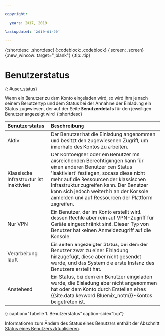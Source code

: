 ```yaml
---

copyright:

  years: 2017, 2019

lastupdated: "2019-01-30"

---
```


{:shortdesc: .shortdesc}
{:codeblock: .codeblock}
{:screen: .screen}
{:new_window: target="_blank"}
{:tip: .tip}


# Benutzerstatus
{: #user_status}

Wenn ein Benutzer zu dem Konto eingeladen wird, so wird ihm je nach seinem Benutzertyp und dem Status bei der Annahme der Einladung ein Status zugewiesen, der auf der Seite **Benutzerdetails** für den jeweiligen Benutzer angezeigt wird. 
{:shortdesc}

| Benutzerstatus | Beschreibung |
|:-----------|:------------|
| Aktiv | Der Benutzer hat die Einladung angenommen und besitzt den zugewiesenen Zugriff, um innerhalb des Kontos zu arbeiten. | 
| Klassische Infrastruktur ist inaktiviert | Der Kontoeigner oder ein Benutzer mit ausreichenden Berechtigungen kann für einen anderen Benutzer den Status 'Inaktiviert' festlegen, sodass diese nicht mehr auf die Ressourcen der klassischen Infrastruktur zugreifen kann. Der Benutzer kann sich jedoch weiterhin an der Konsole anmelden und auf Ressourcen der Plattform zugreifen. |
| Nur VPN | Ein Benutzer, der im Konto erstellt wird, dessen Rechte aber rein auf VPN-Zugriff für Geräte eingeschränkt sind. Dieser Typ von Benutzer hat keinen Anmeldezugriff auf die Konsole.| 
| Verarbeitung läuft | Ein selten angezeigter Status, bei dem der Benutzer zwar zu einer Einladung hinzugefügt, diese aber nicht gesendet wurde, und das System die erste Instanz des Benutzers erstellt hat. |
| Anstehend | Ein Status, bei dem ein Benutzer eingeladen wurde, die Einladung aber nicht angenommen hat oder dem Konto durch Erstellen eines {{site.data.keyword.Bluemix_notm}}-Kontos beigetreten ist. |
{: caption="Tabelle 1. Benutzerstatus" caption-side="top"} 

Informationen zum Ändern des Status eines Benutzers enthält der Abschnitt [Status eines Benutzers aktualisieren](/docs/iam?topic=iam-status#status).

